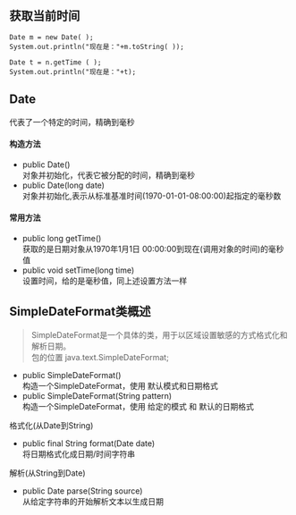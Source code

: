 ## 获取当前时间

```
Date m = new Date( );
System.out.println("现在是："+m.toString( ));
```

```
Date t = n.getTime ( );  
System.out.println("现在是："+t);
```

## Date   
代表了一个特定的时间，精确到毫秒  
#### 构造方法  
- public Date()    
  对象并初始化，代表它被分配的时间，精确到毫秒
- public Date(long date)   
  对象并初始化,表示从标准基准时间(1970-01-01-08:00:00)起指定的毫秒数

#### 常用方法
- public long getTime()   
  获取的是日期对象从1970年1月1日 00:00:00到现在(调用对象的时间)的毫秒值
- public void setTime(long time)   
  设置时间，给的是毫秒值，同上述设置方法一样


## SimpleDateFormat类概述  
>  SimpleDateFormat是一个具体的类，用于以区域设置敏感的方式格式化和解析日期。  
>  包的位置 java.text.SimpleDateFormat;

- public SimpleDateFormat()   
  构造一个SimpleDateFormat，使用 默认模式和日期格式
- public SimpleDateFormat(String pattern)  
  构造一个SimpleDateFormat，使用 给定的模式 和 默认的日期格式  

格式化(从Date到String)
- public final String format(Date date)  
  将日期格式化成日期/时间字符串   
  
解析(从String到Date)
- public Date parse(String source)  
  从给定字符串的开始解析文本以生成日期

